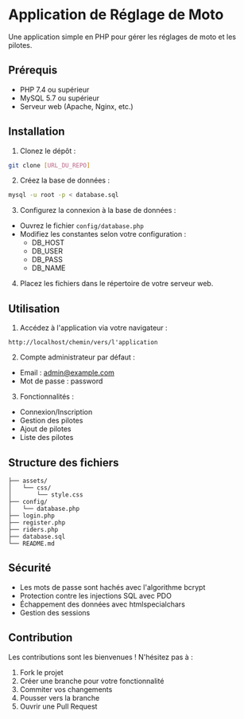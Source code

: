 # Application de Réglage de Moto

Une application simple en PHP pour gérer les réglages de moto et les pilotes.

## Prérequis

- PHP 7.4 ou supérieur
- MySQL 5.7 ou supérieur
- Serveur web (Apache, Nginx, etc.)

## Installation

1. Clonez le dépôt :
```bash
git clone [URL_DU_REPO]
```

2. Créez la base de données :
```bash
mysql -u root -p < database.sql
```

3. Configurez la connexion à la base de données :
- Ouvrez le fichier `config/database.php`
- Modifiez les constantes selon votre configuration :
  - DB_HOST
  - DB_USER
  - DB_PASS
  - DB_NAME

4. Placez les fichiers dans le répertoire de votre serveur web.

## Utilisation

1. Accédez à l'application via votre navigateur :
```
http://localhost/chemin/vers/l'application
```

2. Compte administrateur par défaut :
- Email : admin@example.com
- Mot de passe : password

3. Fonctionnalités :
- Connexion/Inscription
- Gestion des pilotes
- Ajout de pilotes
- Liste des pilotes

## Structure des fichiers

```
├── assets/
│   └── css/
│       └── style.css
├── config/
│   └── database.php
├── login.php
├── register.php
├── riders.php
├── database.sql
└── README.md
```

## Sécurité

- Les mots de passe sont hachés avec l'algorithme bcrypt
- Protection contre les injections SQL avec PDO
- Échappement des données avec htmlspecialchars
- Gestion des sessions

## Contribution

Les contributions sont les bienvenues ! N'hésitez pas à :
1. Fork le projet
2. Créer une branche pour votre fonctionnalité
3. Commiter vos changements
4. Pousser vers la branche
5. Ouvrir une Pull Request 